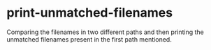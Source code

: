 # print-unmatched-filenames
Comparing the filenames in two different paths and then printing the unmatched filenames present in the first path mentioned.
